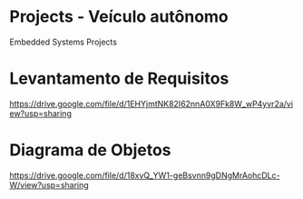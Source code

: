# Projects - Veículo autônomo 
 Embedded Systems Projects
 
 
 # Levantamento de Requisitos
https://drive.google.com/file/d/1EHYjmtNK82I62nnA0X9Fk8W_wP4yvr2a/view?usp=sharing
 
 # Diagrama de Objetos
 https://drive.google.com/file/d/18xvQ_YW1-geBsvnn9gDNgMrAohcDLc-W/view?usp=sharing
 
 
 
 

